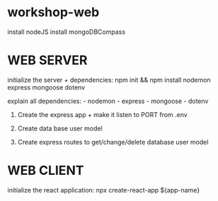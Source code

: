 # workshop-web

install nodeJS
install mongoDBCompass

# WEB SERVER

initialize the server + dependencies: npm init && npm install nodemon express mongoose dotenv

explain all dependencies:
    - nodemon
    - express
    - mongoose
    - dotenv

1) Create the express app + make it listen to PORT from .env

2) Create data base user model

3) Create express routes to get/change/delete database user model

# WEB CLIENT

initialize the react application: npx create-react-app ${app-name}